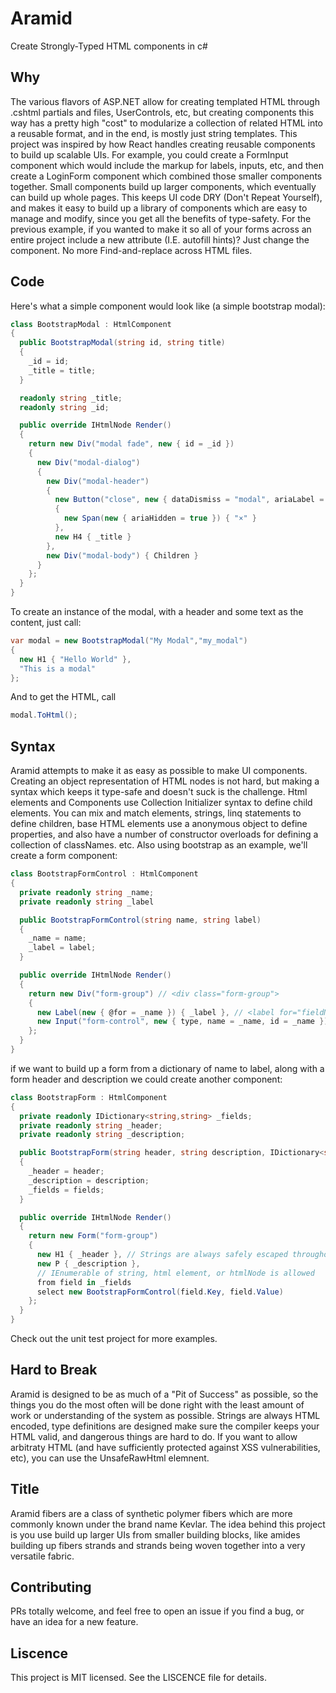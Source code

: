 # Aramid
Create Strongly-Typed HTML components in c#

## Why
The various flavors of ASP.NET allow for creating templated HTML through .cshtml partials and files, UserControls, etc, but creating components this way has a pretty high "cost" to modularize a collection of related HTML into a reusable format, and in the end, is mostly just string templates. This project was inspired by how React handles creating reusable components to build up scalable UIs. For example, you could create a FormInput component which would include the markup for labels, inputs, etc, and then create a LoginForm component which combined those smaller components together. Small components build up larger components, which eventually can build up whole pages. This keeps UI code DRY (Don't Repeat Yourself), and makes it easy to build up a library of components which are easy to manage and modify, since you get all the benefits of type-safety. For the previous example, if you wanted to make it so all of your forms across an entire project include a new attribute (I.E. autofill hints)? Just change the component. No more Find-and-replace across HTML files.


## Code
Here's what a simple component would look like (a simple bootstrap modal):

```cs
class BootstrapModal : HtmlComponent
{
  public BootstrapModal(string id, string title)
  {
    _id = id;
    _title = title;
  }

  readonly string _title;
  readonly string _id;

  public override IHtmlNode Render()
  {
    return new Div("modal fade", new { id = _id })
    {
      new Div("modal-dialog")
      {
        new Div("modal-header")
        {
          new Button("close", new { dataDismiss = "modal", ariaLabel = "Close" })
          {
            new Span(new { ariaHidden = true }) { "×" }
          },
          new H4 { _title }
        },
        new Div("modal-body") { Children }
      }
    };
  }
}
```

To create an instance of the modal, with a header and some text as the content, just call:

```cs
var modal = new BootstrapModal("My Modal","my_modal")
{
  new H1 { "Hello World" },
  "This is a modal"
};
```

And to get the HTML, call

```cs
modal.ToHtml();
```


## Syntax
Aramid attempts to make it as easy as possible to make UI components. Creating an object representation of HTML nodes is not hard, but making a syntax which keeps it type-safe and doesn't suck is the challenge. Html elements and Components use Collection Initializer syntax to define child elements. You can mix and match elements, strings, linq statements to define children, base HTML elements use a anonymous object to define properties, and also have a number of constructor overloads for defining a collection of classNames. etc. Also using bootstrap as an example, we'll create a form component:

```cs
class BootstrapFormControl : HtmlComponent
{
  private readonly string _name;
  private readonly string _label

  public BootstrapFormControl(string name, string label)
  {
    _name = name;
    _label = label;
  }

  public override IHtmlNode Render()
  {
    return new Div("form-group") // <div class="form-group">
    {
      new Label(new { @for = _name }) { _label }, // <label for="fieldName">fieldLabel</label>
      new Input("form-control", new { type, name = _name, id = _name }) // <input class="form-control" name="fieldName", id="fieldName">
    };
  }
}
```

if we want to build up a form from a dictionary of name to label, along with a form header and description we could create another component:

```cs
class BootstrapForm : HtmlComponent
{
  private readonly IDictionary<string,string> _fields;
  private readonly string _header;
  private readonly string _description;

  public BootstrapForm(string header, string description, IDictionary<string,string> fields)
  {
    _header = header;
    _description = description;
    _fields = fields;
  }

  public override IHtmlNode Render()
  {
    return new Form("form-group")
    {
      new H1 { _header }, // Strings are always safely escaped throughout
      new P { _description },
      // IEnumerable of string, html element, or htmlNode is allowed
      from field in _fields 
      select new BootstrapFormControl(field.Key, field.Value)
    };
  }
}
```

Check out the unit test project for more examples.


## Hard to Break
Aramid is designed to be as much of a "Pit of Success" as possible, so the things you do the most often will be done right with the least amount of work or understanding of the system as possible. Strings are always HTML encoded, type definitions are designed make sure the compiler keeps your HTML valid, and dangerous things are hard to do. If you want to allow arbitraty HTML (and have sufficiently protected against XSS vulnerabilities, etc), you can use the UnsafeRawHtml elemnent.

## Title
Aramid fibers are a class of synthetic polymer fibers which are more commonly known under the brand name Kevlar. The idea behind this project is you use build up larger UIs from smaller building blocks, like amides building up fibers strands and strands being woven together into a very versatile fabric. 


## Contributing
PRs totally welcome, and feel free to open an issue if you find a bug, or have an idea for a new feature.


## Liscence
This project is MIT licensed. See the LISCENCE file for details.